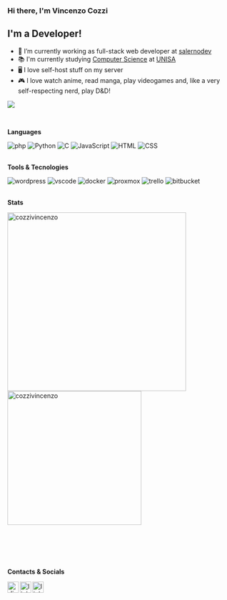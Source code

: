 <div style="background_color: #24292f">

### Hi there, I'm Vincenzo Cozzi 

## I'm a Developer!
- 👔 I’m currently working as full-stack web developer at <a target="_blank" href="https://www.salernodev.com/">salernodev</a>
- 📚 I'm currently studying <a target="_blank" href="https://corsi.unisa.it/Informatica/en/home">Computer Science</a> at <a target="_blank" href="https://web.unisa.it/en">UNISA</a>
- 🖥️ I love self-host stuff on my server
- 🎮 I love watch anime, read manga, play videogames and, like a very self-respecting nerd, play D&D!

![](https://visitor-badge.glitch.me/badge?page_id=cozzivincenzo.cozzivincenzo)

</br>

**Languages**  
<div>
    <img alt="php" src="https://img.shields.io/badge/-PHP-777BB4?style=plastic&logo=php&logoColor=black" />
    <img alt="Python" src="https://img.shields.io/badge/-Python-1a73e8?style=plastic&logo=python&logoColor=yellow" />
    <img alt="C" src="https://img.shields.io/badge/-Python-46a2f1?style=plastic&logo=c&logoColor=white" />
    <img alt="JavaScript" src="https://img.shields.io/badge/-JavaScript-F7B93E?style=plastic&logo=javascript&logoColor=white" />
    <img alt="HTML" src="https://img.shields.io/badge/-HTML5-E34F26?style=plastic&logo=html5&logoColor=white" />
    <img alt="CSS" src="https://img.shields.io/badge/-CSS3-007ACC?style=plastic&logo=css3&logoColor=white" />
</div>

</br>

**Tools & Tecnologies**

<div>
    <img alt="wordpress" src="https://img.shields.io/badge/-Wordpress-21759B?style=plastic&logo=wordpress&logoColor=white" />
    <img alt="vscode" src="https://img.shields.io/badge/-vscode-007ACC?style=plastic&logo=visualstudiocode&logoColor=white" />
    <img alt="docker" src="https://img.shields.io/badge/-Docker-2496ED?style=plastic&logo=docker&logoColor=white" />
    <img alt="proxmox" src="https://img.shields.io/badge/-Proxmox-E57000?style=plastic&logo=proxmox&logoColor=black" />
    <img alt="trello" src="https://img.shields.io/badge/-Trello-0052CC?style=plastic&logo=trello&logoColor=white" />
    <img alt="bitbucket" src="https://img.shields.io/badge/-BitBucket-0052CC?style=plastic&logo=bitbucket&logoColor=white" />
</div>

</br>

**Stats**

  <img align="left" src="https://github-readme-stats.vercel.app/api?username=cozzivincenzo&show_icons=true&bg_color=171717&title_color=c40b15&text_color:e8e8e8" alt="cozzivincenzo" width="400" margin="0px"/>
  <img src="https://github-readme-stats.vercel.app/api/top-langs/?username=cozzivincenzo&layout=compact&bg_color=171717&title_color=c40b15&text_color:fff" alt="cozzivincenzo" width="300"/>

</br></br></br></br>

**Contacts & Socials**

<a href="https://discord.com/users/682322414772027443">
  <img align="left" alt="discord" width="25px" src="https://raw.githubusercontent.com/peterthehan/peterthehan/master/assets/discord.svg" />
</a>
<a href="https://www.linkedin.com/in/cozzivincenzo/">
  <img align="left" alt="linkedin" width="25px" src="https://raw.githubusercontent.com/peterthehan/peterthehan/master/assets/linkedin.svg" />
</a>
<a href="https://anilist.co/user/Minz/">
    <img align="left" alt="linkedin" width="25px" src="https://anilist.co/img/icons/icon.svg" />
</a>

</div>

